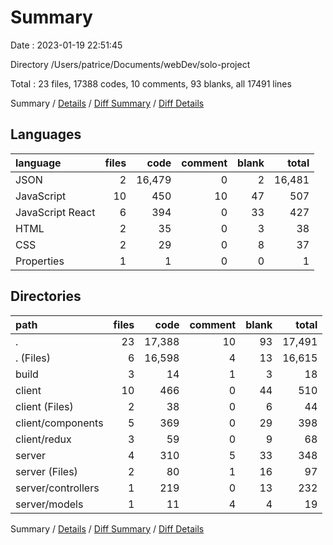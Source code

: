 # Summary

Date : 2023-01-19 22:51:45

Directory /Users/patrice/Documents/webDev/solo-project

Total : 23 files,  17388 codes, 10 comments, 93 blanks, all 17491 lines

Summary / [Details](details.md) / [Diff Summary](diff.md) / [Diff Details](diff-details.md)

## Languages
| language | files | code | comment | blank | total |
| :--- | ---: | ---: | ---: | ---: | ---: |
| JSON | 2 | 16,479 | 0 | 2 | 16,481 |
| JavaScript | 10 | 450 | 10 | 47 | 507 |
| JavaScript React | 6 | 394 | 0 | 33 | 427 |
| HTML | 2 | 35 | 0 | 3 | 38 |
| CSS | 2 | 29 | 0 | 8 | 37 |
| Properties | 1 | 1 | 0 | 0 | 1 |

## Directories
| path | files | code | comment | blank | total |
| :--- | ---: | ---: | ---: | ---: | ---: |
| . | 23 | 17,388 | 10 | 93 | 17,491 |
| . (Files) | 6 | 16,598 | 4 | 13 | 16,615 |
| build | 3 | 14 | 1 | 3 | 18 |
| client | 10 | 466 | 0 | 44 | 510 |
| client (Files) | 2 | 38 | 0 | 6 | 44 |
| client/components | 5 | 369 | 0 | 29 | 398 |
| client/redux | 3 | 59 | 0 | 9 | 68 |
| server | 4 | 310 | 5 | 33 | 348 |
| server (Files) | 2 | 80 | 1 | 16 | 97 |
| server/controllers | 1 | 219 | 0 | 13 | 232 |
| server/models | 1 | 11 | 4 | 4 | 19 |

Summary / [Details](details.md) / [Diff Summary](diff.md) / [Diff Details](diff-details.md)
